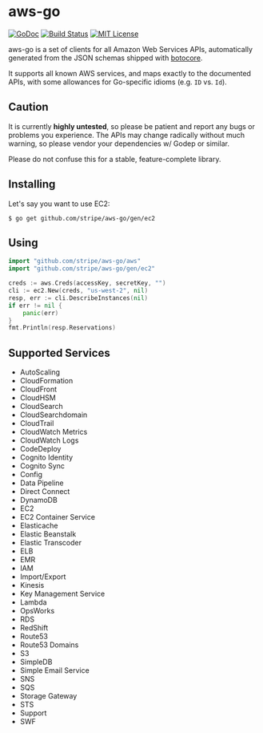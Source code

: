 # aws-go

[![GoDoc](http://img.shields.io/badge/godoc-reference-blue.svg)](http://godoc.org/github.com/stripe/aws-go)
[![Build Status](https://img.shields.io/travis/stripe/aws-go.svg)](https://travis-ci.org/stripe/aws-go)
[![MIT License](http://img.shields.io/badge/license-MIT-blue.svg)](https://github.com/stripe/aws-go/blob/master/LICENSE)

aws-go is a set of clients for all Amazon Web Services APIs,
automatically generated from the JSON schemas shipped with
[botocore](http://github.com/boto/botocore).

It supports all known AWS services, and maps exactly to the documented
APIs, with some allowances for Go-specific idioms (e.g. `ID` vs. `Id`).

## Caution

It is currently **highly untested**, so please be patient and report any
bugs or problems you experience. The APIs may change radically without
much warning, so please vendor your dependencies w/ Godep or similar.

Please do not confuse this for a stable, feature-complete library.

## Installing

Let's say you want to use EC2:

    $ go get github.com/stripe/aws-go/gen/ec2

## Using

```go
import "github.com/stripe/aws-go/aws"
import "github.com/stripe/aws-go/gen/ec2"

creds := aws.Creds(accessKey, secretKey, "")
cli := ec2.New(creds, "us-west-2", nil)
resp, err := cli.DescribeInstances(nil)
if err != nil {
    panic(err)
}
fmt.Println(resp.Reservations)
```

## Supported Services

 * AutoScaling
 * CloudFormation
 * CloudFront
 * CloudHSM
 * CloudSearch
 * CloudSearchdomain
 * CloudTrail
 * CloudWatch Metrics
 * CloudWatch Logs
 * CodeDeploy
 * Cognito Identity
 * Cognito Sync
 * Config
 * Data Pipeline
 * Direct Connect
 * DynamoDB
 * EC2
 * EC2 Container Service
 * Elasticache
 * Elastic Beanstalk
 * Elastic Transcoder
 * ELB
 * EMR
 * IAM
 * Import/Export
 * Kinesis
 * Key Management Service
 * Lambda
 * OpsWorks
 * RDS
 * RedShift
 * Route53
 * Route53 Domains
 * S3
 * SimpleDB
 * Simple Email Service
 * SNS
 * SQS
 * Storage Gateway
 * STS
 * Support
 * SWF
